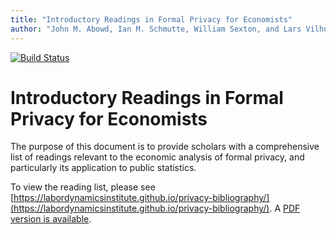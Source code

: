 ```yaml
---
title: "Introductory Readings in Formal Privacy for Economists"
author: "John M. Abowd, Ian M. Schmutte, William Sexton, and Lars Vilhuber"
---
```


[![Build Status](https://travis-ci.org/labordynamicsinstitute/privacy-bibliography.svg?branch=master)](https://travis-ci.org/labordynamicsinstitute/privacy-bibliography)

# Introductory Readings in Formal Privacy for Economists

The purpose of this document is to provide scholars with a comprehensive list of readings relevant to the economic analysis of formal privacy, and particularly its application to public statistics. 

To view the reading list, please see  [https://labordynamicsinstitute.github.io/privacy-bibliography/](https://labordynamicsinstitute.github.io/privacy-bibliography/). A [PDF version is available](https://labordynamicsinstitute.github.io/privacy-bibliography/Introductory_Readings_Privacy_Economists.pdf). 
